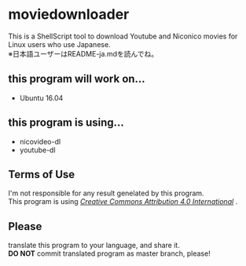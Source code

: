 # moviedownloader
This is a ShellScript tool to download Youtube and Niconico movies for Linux users who use Japanese.  
※日本語ユーザーはREADME-ja.mdを読んでね。
## this program will work on...
* Ubuntu 16.04
## this program is using...
* nicovideo-dl
* youtube-dl
## Terms of Use
I'm not responsible for any result genelated by this program.  
This program is using *[Creative Commons Attribution 4.0 International](https://creativecommons.org/licenses/by/4.0/)* .
## Please
translate this program to your language, and share it.  
**DO NOT** commit translated program as master branch, please!
